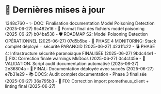 # 🔄 Dernières mises à jour
1348c760 - ✨ DOC: Finalisation documentation Model Poisoning Detection (2025-06-27)
9c482e16 - 🔧 Format final des fichiers model poisoning (2025-06-27)
b04ba538 - 🛡️ ROADMAP S2: Model Poisoning Detection OPÉRATIONNEL (2025-06-27)
07d5b5be - 🎉 PHASE 4 MONITORING: Stack complet déployé + sécurité PARANOID (2025-06-27)
4231fc22 - 💣 PHASE 4: Infrastructure sécurité paranoïaque FINALISÉE (2025-06-27)
9bdc44e1 - 🔧 FIX: Correction finale warnings MkDocs (2025-06-27)
0c4c145e - 🎯 VALIDATION: Script audit documentation automatisé (2025-06-27)
2e36804a - 🚀 FINAL: Documentation déployée avec succès (2025-06-27)
e7b31e29 - 📚 DOCS: Audit complet documentation - Phase 3 finalisée (2025-06-27)
36a795b3 - 🔧 FIX: Correction import prometheus_client + linting final (2025-06-27)
